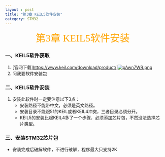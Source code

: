 ```yaml
---
layout : post
title: "第3章 KEIL5软件安装"
category: STM32
---
```



<center><font face = "仿宋" size = 6 color = orange>第3章 KEIL5软件安装</font></center>

### 一、KEIL5软件获取
1. [官网下载]https://www.keil.com/download/product/
[![pAwn7WR.png](https://s21.ax1x.com/2024/10/24/pAwn7WR.png)](https://imgse.com/i/pAwn7WR)
2. 问我要软件安装包

### 二、KEIL5软件安装
1. 安装此软件时一定要注意以下3点：
   - 安装路径不能带中文，必须是英文路径。
   - 安装目录不能跟51的KEIL或者KEIL4冲突，三者目录必须分开。
   - KEIL5的安装比起KEIL4多了一个步骤，必须添加芯片包，不然没法选择芯片类型。

### 三、安装STM32芯片包
- 安装完成后破解软件，不进行破解，程序最大只支持2K